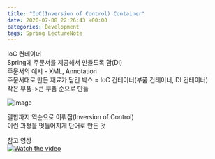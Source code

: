 ```yaml
---
title: "IoC(Inversion of Control) Container"
date: 2020-07-08 22:26:43 +00:00
categories: Development
tags: Spring LectureNote
---
```


IoC 컨테이너  
Spring에 주문서를 제공해서 만들도록 함(DI)  
주문서의 예시 - XML, Annotation  
주문서대로 만든 재료가 담긴 박스 = IoC 컨테이너(부품 컨테이너, DI 컨테이너)  
작은 부품->큰 부품 순으로 만듦


![image](https://user-images.githubusercontent.com/24868649/86924314-45cd5480-c16a-11ea-9d28-2d3f7dd6d7cf.png)


결합까지 역순으로 이뤄짐(Inversion of Control)  
이런 과정을 멋들어지게 단어로 만든 것


참고 영상  
[![Watch the video](https://img.youtube.com/vi/QrIp5zc6Bo4/hqdefault.jpg)](https://youtu.be/QrIp5zc6Bo4)
